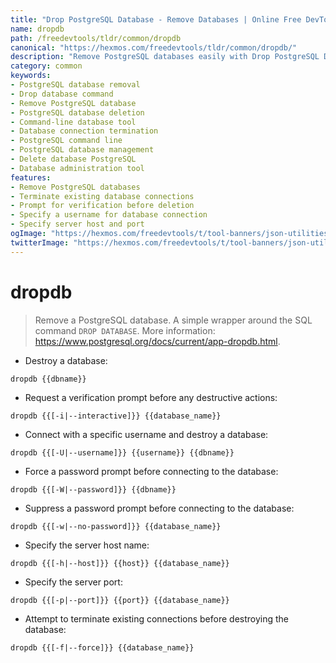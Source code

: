 ```yaml
---
title: "Drop PostgreSQL Database - Remove Databases | Online Free DevTools by Hexmos"
name: dropdb
path: /freedevtools/tldr/common/dropdb
canonical: "https://hexmos.com/freedevtools/tldr/common/dropdb/"
description: "Remove PostgreSQL databases easily with Drop PostgreSQL Database. Quickly delete databases and terminate connections using this command-line tool. Free online tool, no registration required."
category: common
keywords:
- PostgreSQL database removal
- Drop database command
- Remove PostgreSQL database
- PostgreSQL database deletion
- Command-line database tool
- Database connection termination
- PostgreSQL command line
- PostgreSQL database management
- Delete database PostgreSQL
- Database administration tool
features:
- Remove PostgreSQL databases
- Terminate existing database connections
- Prompt for verification before deletion
- Specify a username for database connection
- Specify server host and port
ogImage: "https://hexmos.com/freedevtools/t/tool-banners/json-utilities-banner.png"
twitterImage: "https://hexmos.com/freedevtools/t/tool-banners/json-utilities-banner.png"
---
```


# dropdb

> Remove a PostgreSQL database.
> A simple wrapper around the SQL command `DROP DATABASE`.
> More information: <https://www.postgresql.org/docs/current/app-dropdb.html>.

- Destroy a database:

`dropdb {{dbname}}`

- Request a verification prompt before any destructive actions:

`dropdb {{[-i|--interactive]}} {{database_name}}`

- Connect with a specific username and destroy a database:

`dropdb {{[-U|--username]}} {{username}} {{dbname}}`

- Force a password prompt before connecting to the database:

`dropdb {{[-W|--password]}} {{dbname}}`

- Suppress a password prompt before connecting to the database:

`dropdb {{[-w|--no-password]}} {{database_name}}`

- Specify the server host name:

`dropdb {{[-h|--host]}} {{host}} {{database_name}}`

- Specify the server port:

`dropdb {{[-p|--port]}} {{port}} {{database_name}}`

- Attempt to terminate existing connections before destroying the database:

`dropdb {{[-f|--force]}} {{database_name}}`
